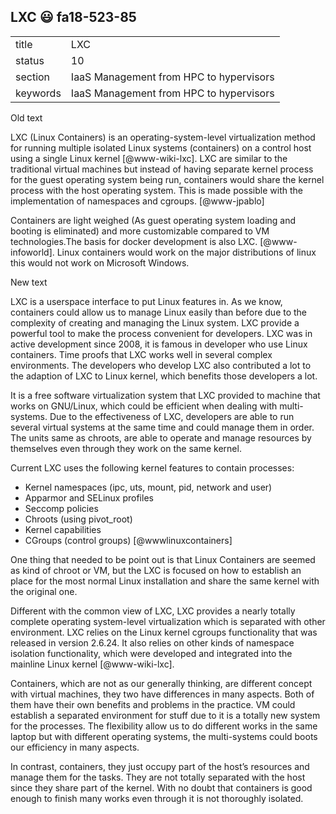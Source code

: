 ## LXC :smiley: fa18-523-85


|          |                                         |
| -------- | --------------------------------------- |
| title    | LXC                                     | 
| status   | 10                                      |
| section  | IaaS Management from HPC to hypervisors |
| keywords | IaaS Management from HPC to hypervisors |

Old text   

     
LXC (Linux Containers) is an operating-system-level virtualization
method for running multiple isolated Linux systems (containers) on a
control host using a single Linux kernel [@www-wiki-lxc]. LXC are
similar to the traditional virtual machines but instead of having
separate kernel process for the guest operating system being run,
containers would share the kernel process with the host operating
system. This is made possible with the implementation of namespaces
and cgroups. [@www-jpablo]

Containers are light weighed (As guest operating system loading and
booting is eliminated) and more customizable compared to VM
technologies.The basis for docker development is also
LXC. [@www-infoworld]. Linux containers would work on the major
distributions of linux this would not work on Microsoft Windows.   


New text

LXC is a userspace interface to put Linux features in. As we know, containers could allow us to manage Linux easily than before due to the complexity of creating and managing the Linux system. LXC provide a powerful tool to make the process convenient for developers.
LXC was in active development since 2008, it is famous in developer who use Linux containers. Time proofs that LXC works well in several complex environments. The developers who develop LXC also contributed a lot to the adaption of LXC to Linux kernel, which benefits those developers a lot.   

It is a free software virtualization system that LXC provided to machine that works on GNU/Linux, which could be efficient when dealing with multi-systems. Due to the effectiveness of LXC, developers are able to run several virtual systems at the same time and could manage them in order. The units same as chroots, are able to operate and manage resources by themselves even through they work on the same kernel.   

Current LXC uses the following kernel features to contain processes:   
* Kernel namespaces (ipc, uts, mount, pid, network and user)
* Apparmor and SELinux profiles
* Seccomp policies
* Chroots (using pivot_root)
* Kernel capabilities
* CGroups (control groups) [@wwwlinuxcontainers]   

One thing that needed to be point out is that Linux Containers are seemed as kind of chroot or VM, but the LXC is focused on how to establish an place for the most normal Linux installation and share the same kernel with the original one.   

Different with the common view of LXC, LXC provides a nearly totally complete operating system-level virtualization which is separated with other environment. LXC relies on the Linux kernel cgroups functionality that was released in version 2.6.24. It also relies on other kinds of namespace isolation functionality, which were developed and integrated into the mainline Linux kernel [@www-wiki-lxc].   

Containers, which are not as our generally thinking, are different concept with virtual machines, they two have differences in many aspects. Both of them have their own benefits and problems in the practice. VM could establish a separated environment for stuff due to it is a totally new system for the processes. The flexibility allow us to do different works in the same laptop but with different operating systems, the multi-systems could boots our efficiency in many aspects.   

In contrast, containers, they just occupy part of the host’s resources and manage them for the tasks. They are not totally separated with the host since they share part of the kernel. With no doubt that containers is good enough to finish many works even through it is not thoroughly isolated.   
  
